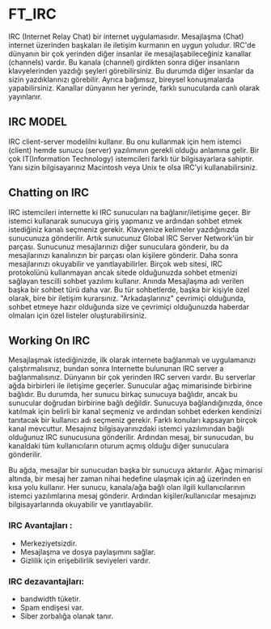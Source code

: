 # FT_IRC
IRC (Internet Relay Chat) bir internet uygulamasıdır.
Mesajlaşma (Chat) internet üzerinden başkaları ile iletişim kurmanın en uygun yoludur. IRC'de dünyanın bir çok yerinden diğer insanlar ile mesajlaşabileceğiniz kanallar (channels) vardır. Bu kanala  (channel) girdikten sonra diğer insanların klavyelerinden yazdığı şeyleri görebilirsiniz. Bu durumda diğer insanlar da sizin yazdıklarınızı görebilir. Ayrıca bağımsız, bireysel konuşmalarda yapabilirsiniz. Kanallar dünyanın her yerinde, farklı sunucularda canlı olarak yayınlanır. 

## IRC MODEL
IRC client-server modelilni kullanır. Bu onu kullanmak için hem istemci (client) hemde sunucu (server) yazılımının gerekli olduğu anlamına gelir. Bir çok IT(Information Technology) istemcileri farklı tür bilgisayarlara sahiptir. Yanı sizin bilgisayarınız Macintosh veya Unix te olsa IRC'yi kullanabilirsiniz.

## Chatting on IRC
IRC istemcileri internette ki IRC sunucuları na bağlanır/iletişime geçer. Bir istemci kullanarak sunucuya giriş yapmanız ve ardından sohbet etmek istediğiniz kanalı seçmeniz gerekir. Klavyenize kelimeler yazdığınızda sunucunuza gönderilir. Artık sunucunuz Global IRC Server Network'ün bir parçası. Sunucunuz mesajlarınızı diğer sunuculara gönderir, bu da mesajlarınızı kanalınızın bir parçası olan kişilere gönderir. 
Daha sonra mesajlarınızı okuyabilir ve yanıtlayabilirler. Birçok web sitesi, IRC protokolünü kullanmayan ancak sitede olduğunuzda sohbet etmenizi sağlayan tescilli sohbet yazılımı kullanır. Anında Mesajlaşma adı verilen başka bir sohbet türü daha var. Bu tür sohbetlerde, başka bir kişiyle özel olarak, bire bir iletişim kurarsınız. "Arkadaşlarınız" çevrimiçi olduğunda, sohbet etmeye hazır olduğunda size ve çevrimiçi olduğunuzda haberdar olmaları için özel listeler oluşturabilirsiniz.

## Working On IRC
Mesajlaşmak istediğinizde, ilk olarak internete bağlanmalı ve uygulamanızı çalıştırmalısınız, bundan sonra Internette bulununan IRC server a bağlanmalısınız. Dünyanın bir çok yerinden IRC serverı vardır. Bu serverlar ağda birbirleri ile iletişime geçerler.
Sunucular ağaç mimarisinde birbirine bağlıdır. Bu durumda, her sunucu birkaç sunucuya bağlıdır, ancak bu sunucular doğrudan birbirine bağlı değildir. Sunucuya bağlandığınızda, önce katılmak için belirli bir kanal seçmeniz ve ardından sohbet ederken kendinizi tanıtacak bir kullanıcı adı seçmeniz gerekir. Farklı konuları kapsayan birçok kanal mevcuttur. Mesajınız bilgisayarınızdaki istemci yazılımından bağlı olduğunuz IRC sunucusuna gönderilir. Ardından mesaj, bir sunucudan, bu kanaldaki tüm kullanıcıların oturum açmış olduğu diğer sunuculara gönderilir.

Bu ağda, mesajlar bir sunucudan başka bir sunucuya aktarılır. Ağaç mimarisi altında, bir mesaj her zaman nihai hedefine ulaşmak için ağ üzerinden en kısa yolu kullanır. Her sunucu, kanala/ağa bağlı olan ilgili kullanıcılarının istemci yazılımlarına mesaj gönderir. Ardından kişiler/kullanıcılar mesajınızı bilgisayarlarında okuyabilir ve yanıtlayabilir.


### IRC Avantajları :

- Merkeziyetsizdir.
- Mesajlaşma ve dosya paylaşımını sağlar.
- Gizlilik için erişebilirlik seviyeleri vardır.

### IRC dezavantajları:

- bandwidth tüketir.
- Spam endişesi var.
- Siber zorbalığa olanak tanır.

